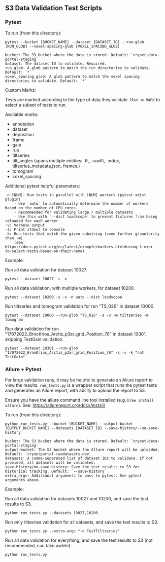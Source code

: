 ## S3 Data Validation Test Scripts

### Pytest

To run (from this directory):

```
pytest --bucket [BUCKET_NAME] --dataset [DATASET_ID] --run-glob [RUN_GLOB] --voxel-spacing-glob [VOXEL_SPACING_GLOB]

bucket: The S3 bucket where the data is stored. Default: `cryoet-data-portal-staging`
dataset: The dataset ID to validate. Required.
run_glob: A glob pattern to match the run directories to validate. Default: `*`
voxel_spacing_glob: A glob pattern to match the voxel spacing directories to validate. Default: `*`
```

Custom Marks:

Tests are marked according to the type of data they validate. Use `-m MARK` to select a subset of tests to run.

Available marks:

- annotation
- dataset
- deposition
- frame
- gain
- run
- tiltseries
- tilt_angles (spans multiple entities: .tlt, .rawtlt, .mdoc, tiltseries_metadata.json, frames.)
- tomogram
- voxel_spacing

Additional pytest helpful parameters:
```
-n [NUM]: Run tests in parallel with [NUM] workers (pytest-xdist plugin)
    - Use `auto` to automatically determine the number of workers based on the number of CPU cores.
    - Recommended for validating large / multiple datasets
    - Use this with `--dist loadscope` to prevent fixtures from being reloaded for each worker
-v: Verbose output
-s: Print stdout to console
-k: Run tests that match the given substring (even further granularity than -m)
    (see: https://docs.pytest.org/en/latest/example/markers.html#using-k-expr-to-select-tests-based-on-their-name)
```

Example:

Run all data validation for dataset 10027.

```
pytest --dataset 10027 -s -v
```

Run all data validation, with multiple workers, for dataset 10200.

```
pytest --dataset 10200 -s -v -n auto --dist loadscope
```

Run tiltseries and tomogram validation for run "TS_026" in dataset 10000.

```
pytest --dataset 10000 --run-glob "TS_026" -s -v -m tiltseries -m tomogram
```

Run data validation for run "17072022_BrnoKrios_Arctis_p3ar_grid_Position_76" in dataset 10301, skipping TestGain validation.

```
pytest --dataset 10301 --run-glob "17072022_BrnoKrios_Arctis_p3ar_grid_Position_76" -s -v -k "not TestGain"
```

### Allure + Pytest

For large validation runs, it may be helpful to generate an Allure report to view the results. `run_tests.py` is a wrapper script that runs the pytest tests and generates an Allure report, with ability to upload the report to S3.

Ensure you have the allure command line tool installed (e.g. `brew install allure`). See: https://allurereport.org/docs/install/

To run (from this directory):

```
python run_tests.py --bucket [BUCKET_NAME] --output-bucket [OUTPUT_BUCKET_NAME] --datasets [DATASET_ID] --save-history/--no-save-history

bucket: The S3 bucket where the data is stored. Default: `cryoet-data-portal-staging`
output-bucket: The S3 bucket where the Allure report will be uploaded. Default: `cryoetportal-rawdatasets-dev`
datasets: A comma-separated list of dataset IDs to validate. If not provided, all datasets will be validated.
save-history/no-save-history: Save the test results to S3 for historical tracking. Default: `--save-history`
extra_args: Additional arguments to pass to pytest. See pytest arguments above.
```

Example:

Run all data validation for datasets 10027 and 10200, and save the test results to S3.

```
python run_tests.py --datasets 10027,10200
```

Run only tiltseries validation for all datasets, and save the test results to S3.

```
python run_tests.py --extra-args "-k TestTiltseries"
```

Run all data validation for everything, and save the test results to S3 (not recommended, can take awhile).

```
python run_tests.py
```
